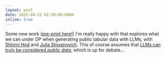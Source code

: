 ```yaml
---
layout: post
date: 2025-04-22 01:59:00-0400
inline: true
---
```


Some new work ([pre-print here!](https://arxiv.org/pdf/2504.14368)) I'm really happy with that explores what we can under DP when generating public tabular data with LLMs, with [Shlomi Hod](https://shlomi.hod.xyz/) and [Julia Stoyanovich](https://airesponsibly.net/people/julia/). This of course assumes that [LLMs can truly be considered *public data*,](https://arxiv.org/abs/2212.06470) which is up for debate...
